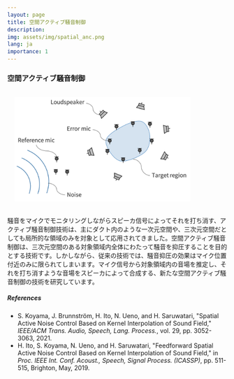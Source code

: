 ```yaml
---
layout: page
title: 空間アクティブ騒音制御
description: 
img: assets/img/spatial_anc.png
lang: ja
importance: 1
---
```


### 空間アクティブ騒音制御

<div class="row">
<img src="/assets/img/spatial_anc.png" alt="Spatial active noise control" width="80%" style="margin: 1rem;">
</div>
<p>騒音をマイクでモニタリングしながらスピーカ信号によってそれを打ち消す、アクティブ騒音制御技術は、主にダクト内のような一次元空間や、三次元空間だとしても局所的な領域のみを対象として応用されてきました。空間アクティブ騒音制御は、三次元空間のある対象領域内全体にわたって騒音を抑圧することを目的とする技術です。しかしながら、従来の技術では、騒音抑圧の効果はマイク位置付近のみに限られてしまいます。マイク信号から対象領域内の音場を推定し、それを打ち消すような音場をスピーカによって合成する、新たな空間アクティブ騒音制御の技術を研究しています。</p>

##### References
- S. Koyama, J. Brunnström, H. Ito, N. Ueno, and H. Saruwatari, "Spatial Active Noise Control Based on Kernel Interpolation of Sound Field," *IEEE/ACM Trans. Audio, Speech, Lang. Process.*, vol. 29, pp. 3052-3063, 2021. <a href="https://doi.org/10.1109/TASLP.2021.3107983" target="_blank"><i class="fas fa-external-link-alt"></i></a>
- H. Ito, S. Koyama, N. Ueno, and H. Saruwatari, "Feedforward Spatial Active Noise Control Based on Kernel Interpolation of Sound Field," in *Proc. IEEE Int. Conf. Acoust., Speech, Signal Process. (ICASSP)*, pp. 511-515, Brighton, May, 2019. <a href="https://doi.org/10.1109/ICASSP.2019.8683067" target="_blank"><i class="fas fa-external-link-alt"></i></a>


